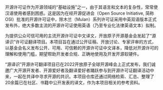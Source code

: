 开源许可证作为开源领域的“基础设施”之一，由于其语言和文本的复杂性，常常使汉语使用者感到困惑。这是因为在经开源促进会（Open Source Initiative, 简称OSI）批准的开源许可证中，除木兰（Mulan）系列许可证采用中英双语版本正式发布外，绝大多数主流的开源许可证使用英语（乃至专业化法律英语文本）拟制。

为提供公众可信可用的主流开源许可证中文译文，开放原子开源基金会发起了“源译识”许可证翻译项目。本项目旨在通过公开征稿、开放讨论、专家评审的方式，以基金会名义发布公开、可用、可信赖的开源许可证中文译本，降低对开源许可的理解和使用门槛，期望帮助开发者合规、正确地使用及开发开源软硬件。

“源译识”开源许可翻译项目已在2022开放原子全球开源峰会上正式发布，我们诚邀广大开源开发者、开源爱好者及翻译爱好者踊跃参与到开源许可证翻译活动中来，一起在共译中寻求开源的共识。本项目仓库还通过网络检索、汇总、整理了20余篇已在社区、书籍中公开发表的译文，作为本项目相关的参考资料。